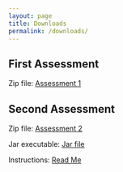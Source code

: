 ```yaml
---
layout: page
title: Downloads
permalink: /downloads/
---
```


## First Assessment
Zip file: [Assessment 1](/downloads/Gandhi-Inc.zip)

## Second Assessment
Zip file: [Assessment 2](/downloads/Gandhi-Inc2.zip)

Jar executable: [Jar file](/downloads/)

Instructions: [Read Me](/downloads/readme.pdf)
